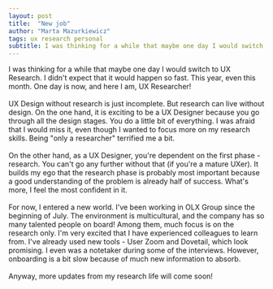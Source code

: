 ```yaml
---
layout: post
title:  "New job"
author: "Marta Mazurkiewicz"
tags: ux research personal
subtitle: I was thinking for a while that maybe one day I would switch to UX Research. I didn't expect that it would happen so fast.
---
```


I was thinking for a while that maybe one day I would switch to UX Research. I didn't expect that it would happen so fast. This year, even this month. One day is now, and here I am, UX Researcher!<br/>
<br/>
UX Design without research is just incomplete. But research can live without design. On the one hand, it is exciting to be a UX Designer because you go through all the design stages. You do a little bit of everything. I was afraid that I would miss it, even though I wanted to focus more on my research skills. Being "only a researcher" terrified me a bit.<br/>
<br/>
On the other hand, as a UX Designer, you're dependent on the first phase - research. You can't go any further without that (if you're a mature UXer). It builds my ego that the research phase is probably most important because a good understanding of the problem is already half of success. What's more, I feel the most confident in it.<br/>
<br/>
For now, I entered a new world. I've been working in OLX Group since the beginning of July. The environment is multicultural, and the company has so many talented people on board! Among them, much focus is on the research only.  I'm very excited that I have experienced colleagues to learn from. I've already used new tools - User Zoom and Dovetail, which look promising. I even was a notetaker during some of the interviews. However, onboarding is a bit slow because of much new information to absorb.<br/>
<br/>
Anyway, more updates from my research life will come soon!
